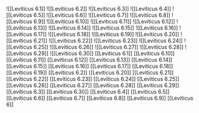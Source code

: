 ![[Leviticus 6.1]]
![[Leviticus 6.2]]
![[Leviticus 6.3]]
![[Leviticus 6.4]]
![[Leviticus 6.5]]
![[Leviticus 6.6]]
![[Leviticus 6.7]]
![[Leviticus 6.8]]
![[Leviticus 6.9]]
![[Leviticus 6.10]]
![[Leviticus 6.11]]
![[Leviticus 6.12]]
![[Leviticus 6.13]]
![[Leviticus 6.14]]
![[Leviticus 6.15]]
![[Leviticus 6.16]]
![[Leviticus 6.17]]
![[Leviticus 6.18]]
![[Leviticus 6.19]]
![[Leviticus 6.20]]
![[Leviticus 6.21]]
![[Leviticus 6.22]]
![[Leviticus 6.23]]
![[Leviticus 6.24]]
![[Leviticus 6.25]]
![[Leviticus 6.26]]
![[Leviticus 6.27]]
![[Leviticus 6.28]]
![[Leviticus 6.29]]
![[Leviticus 6.30]]
[[Leviticus 6.1]]
[[Leviticus 6.10]]
[[Leviticus 6.11]]
[[Leviticus 6.12]]
[[Leviticus 6.13]]
[[Leviticus 6.14]]
[[Leviticus 6.15]]
[[Leviticus 6.16]]
[[Leviticus 6.17]]
[[Leviticus 6.18]]
[[Leviticus 6.19]]
[[Leviticus 6.2]]
[[Leviticus 6.20]]
[[Leviticus 6.21]]
[[Leviticus 6.22]]
[[Leviticus 6.23]]
[[Leviticus 6.24]]
[[Leviticus 6.25]]
[[Leviticus 6.26]]
[[Leviticus 6.27]]
[[Leviticus 6.28]]
[[Leviticus 6.29]]
[[Leviticus 6.3]]
[[Leviticus 6.30]]
[[Leviticus 6.4]]
[[Leviticus 6.5]]
[[Leviticus 6.6]]
[[Leviticus 6.7]]
[[Leviticus 6.8]]
[[Leviticus 6.9]]
[[Leviticus 6]]
